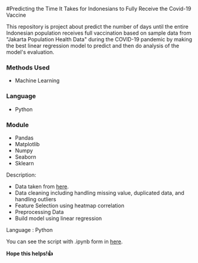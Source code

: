 #Predicting the Time It Takes for Indonesians to Fully Receive the Covid-19 Vaccine

This  repository is project about predict the number of days until the entire Indonesian population receives full vaccination based on sample data from "Jakarta Population Health Data" during the COVID-19 pandemic by making the best linear regression model to predict and then do analysis of the model's evaluation.

### Methods Used
* Machine Learning

### Language
* Python

### Module
* Pandas
* Matplotlib
* Numpy
* Seaborn
* Sklearn

Description:
- Data taken from [here](https://docs.google.com/spreadsheets/d/13oMUqcMijveq00qhSTtQnzJXNuhcdXwDtBRSHQWWLaU/edit?usp=sharing).
- Data cleaning including handling missing value, duplicated data, and handling outliers
- Feature Selection using heatmap correlation
- Preprocessing Data
- Build model using linear regression

Language : Python

You can see the script with .ipynb form in [here](https://github.com/latifaesmananda/Medical-Cost-GA-ANN/blob/main/medical%20cost%20using%20ANN-GA.ipynb).

**Hope this helps!👍**
